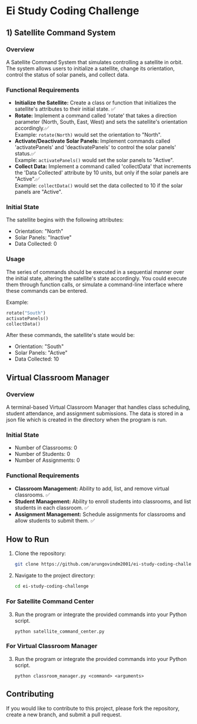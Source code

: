 # Ei Study Coding Challenge

## 1) Satellite Command System

### Overview

A Satellite Command System that simulates controlling a satellite in orbit. The system allows users to initialize a satellite, change its orientation, control the status of solar panels, and collect data.

### Functional Requirements

- **Initialize the Satellite:** Create a class or function that initializes the satellite's attributes to their initial state. :white_check_mark:
- **Rotate:** Implement a command called 'rotate' that takes a direction parameter (North, South, East, West) and sets the satellite's
orientation accordingly.:white_check_mark:<br>
Example: `rotate(North)` would set the orientation to "North".
- **Activate/Deactivate Solar Panels:** Implement commands called 'activatePanels' and 'deactivatePanels' to control the solar panels'
status.:white_check_mark:<br>
Example: `activatePanels()` would set the solar panels to "Active".
- **Collect Data:** Implement a command called 'collectData' that increments the 'Data Collected' attribute by 10 units, but only if the solar panels are "Active".:white_check_mark:<br>
Example: `collectData()` would set the data collected to 10 if the solar panels are "Active".

### Initial State

The satellite begins with the following attributes:
- Orientation: "North"
- Solar Panels: "Inactive"
- Data Collected: 0

### Usage

The series of commands should be executed in a sequential manner over the initial state, altering the satellite's state accordingly. You could execute them through function calls, or simulate a command-line interface where these commands can be entered.

Example:
```python
rotate("South")
activatePanels()
collectData()
```

After these commands, the satellite's state would be:
- Orientation: "South"
- Solar Panels: "Active"
- Data Collected: 10

## Virtual Classroom Manager

### Overview
A terminal-based Virtual Classroom Manager that handles class scheduling, student attendance, and assignment submissions. The data is stored in a json file which is created in the directory when the program is run.

### Initial State
- Number of Classrooms: 0
- Number of Students: 0
- Number of Assignments: 0

### Functional Requirements
- **Classroom Management:** Ability to add, list, and remove virtual classrooms. :white_check_mark:
- **Student Management:** Ability to enroll students into classrooms, and list students in each classroom. :white_check_mark:
- **Assignment Management:** Schedule assignments for classrooms and allow students to submit them. :white_check_mark:


## How to Run

1. Clone the repository:
   ```bash
   git clone https://github.com/arungovindm2001/ei-study-coding-challenge.git
   ```

2. Navigate to the project directory:
   ```bash
   cd ei-study-coding-challenge
   ```
### For Satellite Command Center
3. Run the program or integrate the provided commands into your Python script.
   ```
   python satellite_command_center.py
   ```
### For Virtual Classroom Manager
3. Run the program or integrate the provided commands into your Python script.
   ```
   python classroom_manager.py <command> <arguments>
   ```

## Contributing

If you would like to contribute to this project, please fork the repository, create a new branch, and submit a pull request.